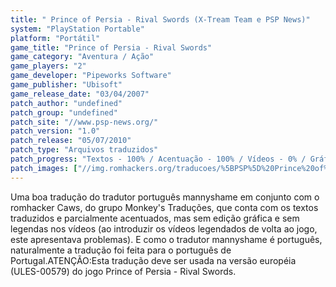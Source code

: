 ```yaml
---
title: " Prince of Persia - Rival Swords (X-Tream Team e PSP News)"
system: "PlayStation Portable"
platform: "Portátil"
game_title: "Prince of Persia - Rival Swords"
game_category: "Aventura / Ação"
game_players: "2"
game_developer: "Pipeworks Software"
game_publisher: "Ubisoft"
game_release_date: "03/04/2007"
patch_author: "undefined"
patch_group: "undefined"
patch_site: "//www.psp-news.org/"
patch_version: "1.0"
patch_release: "05/07/2010"
patch_type: "Arquivos traduzidos"
patch_progress: "Textos - 100% / Acentuação - 100% / Vídeos - 0% / Gráficos - 0%"
patch_images: ["//img.romhackers.org/traducoes/%5BPSP%5D%20Prince%20of%20Persia%20-%20Rival%20Swords%20-%20mannyshame%20e%20Caws%20-%201.jpg","//img.romhackers.org/traducoes/%5BPSP%5D%20Prince%20of%20Persia%20-%20Rival%20Swords%20-%20mannyshame%20e%20Caws%20-%202.jpg","//img.romhackers.org/traducoes/%5BPSP%5D%20Prince%20of%20Persia%20-%20Rival%20Swords%20-%20mannyshame%20e%20Caws%20-%203.jpg"]
---
```

Uma boa tradução do tradutor português mannyshame em conjunto com o romhacker Caws, do grupo Monkey's Traduções, que conta com os textos traduzidos e parcialmente acentuados, mas sem edição gráfica e sem legendas nos vídeos (ao introduzir os vídeos legendados de volta ao jogo, este apresentava problemas). E como o tradutor mannyshame é português, naturalmente a tradução foi feita para o português de Portugal.ATENÇÃO:Esta tradução deve ser usada na versão européia (ULES-00579) do jogo Prince of Persia - Rival Swords.